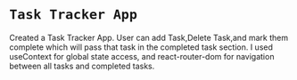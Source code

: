 # `Task Tracker App`

Created a Task Tracker App.
User can add Task,Delete Task,and mark them complete which will pass that task in the completed task section.
I used useContext for global state access, and react-router-dom for navigation between all tasks and completed tasks.
